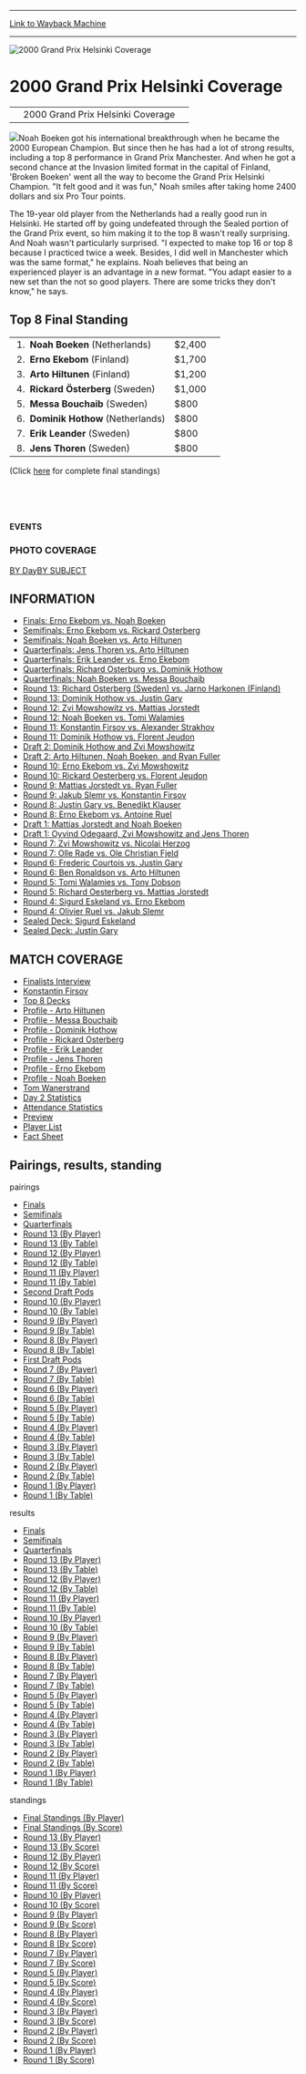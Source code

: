 
---
[Link to Wayback Machine](https://web.archive.org/web/20160228024636/http://magic.wizards.com/en/events/coverage/gphel00)

[_metadata_:description]:- "2000 Grand Prix Helsinki Coverage   "
[_metadata_:generator]:- "Drupal 7 (http://drupal.org)"
[_metadata_:node]:- "944471"
[_metadata_:source]:- "div-block-system-main"
[_metadata_:title]:- "2000 Grand Prix Helsinki Coverage"
[_metadata_:wayback_capture_timestamp]:- "2016-02-28 02:46:36"
[_metadata_:wayback_raw_url]:- "https://web.archive.org/web/20160228024636id_/http://magic.wizards.com/en/events/coverage/gphel00"
[_metadata_:wayback_url]:- "http://magic.wizards.com/en/events/coverage/gphel00"
---







![2000 Grand Prix Helsinki Coverage](https://media.magic.wizards.com/images/banner/large_1_4.jpg)





2000 Grand Prix Helsinki Coverage
=================================














|  |  |  |
| --- | --- | --- |
|  | 2000 Grand Prix Helsinki Coverage |  |

![](https://media.magic.wizards.com/image_legacy_migration/sideboard/images/GPHEL00/174.jpg)Noah Boeken got his international breakthrough when he became the 2000 European Champion. But since then he has had a lot of strong results, including a top 8 performance in Grand Prix Manchester. And when he got a second chance at the Invasion limited format in the capital of Finland, 'Broken Boeken' went all the way to become the Grand Prix Helsinki Champion. "It felt good and it was fun," Noah smiles after taking home 2400 dollars and six Pro Tour points.


The 19-year old player from the Netherlands had a really good run in Helsinki. He started off by going undefeated through the Sealed portion of the Grand Prix event, so him making it to the top 8 wasn't really surprising. And Noah wasn't particularly surprised. "I expected to make top 16 or top 8 because I practiced twice a week. Besides, I did well in Manchester which was the same format," he explains. Noah believes that being an experienced player is an advantage in a new format. "You adapt easier to a new set than the not so good players. There are some tricks they don't know," he says.



Top 8 Final Standing
--------------------




|  |  |  |
| --- | --- | --- |
|  1.  **Noah Boeken** (Netherlands) | $2,400 |
|  2.  **Erno Ekebom** (Finland) | $1,700 |
|  3.  **Arto Hiltunen** (Finland) | $1,200 |
|  4.  **Rickard Österberg** (Sweden) | $1,000 |
|  5.  **Messa Bouchaib** (Sweden) | $800 |
|  6.  **Dominik Hothow** (Netherlands) | $800 |
|  7.  **Erik Leander** (Sweden) | $800 |
|  8.  **Jens Thoren** (Sweden) | $800 |


(Click [here](/en/articles/archive/event-coverage/final-standings-score-2015-12-16-5) for complete final standings)


 


 








#### EVENTS


### PHOTO COVERAGE


[BY Day](/en/articles/archive/event-coverage/2000-grand-prix-helsinki-2015-12-16)[BY SUBJECT](/en/articles/archive/event-coverage/2000-grand-prix-helsinki-2015-12-16)









INFORMATION
-----------


* [Finals: Erno Ekebom vs. Noah Boeken](/en/articles/archive/event-coverage/finals-erno-ekebom-vs-noah-boeken-2015-12-16)
* [Semifinals: Erno Ekebom vs. Rickard Osterberg](/en/articles/archive/event-coverage/semifinal-feature-match-erno-ekebom-vs-rickard-osterberg-2015-12-16)
* [Semifinals: Noah Boeken vs. Arto Hiltunen](/en/articles/archive/event-coverage/semifinal-feature-match-noah-boeken-vs-arto-hiltunen-2015-12-16)
* [Quarterfinals: Jens Thoren vs. Arto Hiltunen](/en/articles/archive/event-coverage/quarterfinal-feature-match-jens-thoren-vs-arto-hiltunen-2015-12-16)
* [Quarterfinals: Erik Leander vs. Erno Ekebom](/en/articles/archive/event-coverage/quarterfinal-feature-match-erik-leander-vs-erno-ekebom-2015-12-16)
* [Quarterfinals: Richard Osterburg vs. Dominik Hothow](/en/articles/archive/event-coverage/quarterfinal-feature-match-richard-osterburg-vs-dominik-hothow-2015)
* [Quarterfinals: Noah Boeken vs. Messa Bouchaib](/en/articles/archive/event-coverage/quarterfinal-feature-match-noah-boeken-netherlands-vsb-messa)
* [Round 13: Richard Osterberg (Sweden) vs. Jarno Harkonen (Finland)](/en/articles/archive/event-coverage/round-13-feature-match-richard-osterberg-sweden-vs-jarno-harkonen)
* [Round 13: Dominik Hothow vs. Justin Gary](/en/articles/archive/event-coverage/round-13-feature-match-dominik-hothow-netherlands-vs-justin-gary-usa)
* [Round 12: Zvi Mowshowitz vs. Mattias Jorstedt](/en/articles/archive/event-coverage/round-12-feature-match-zvi-mowshowitz-usa-vs-mattias-jorstedt-sweden)
* [Round 12: Noah Boeken vs. Tomi Walamies](/en/articles/archive/event-coverage/round-12-feature-match-noah-boeken-holland-vs-tomi-walamies-finland)
* [Round 11: Konstantin Firsov vs. Alexander Strakhov](/en/articles/archive/event-coverage/round-11-feature-match-konstantin-firsov-russia-vs-alexander)
* [Round 11: Dominik Hothow vs. Florent Jeudon](/en/articles/archive/event-coverage/round-11-feature-match-dominik-hothow-germany-vs-florent-jeudon)
* [Draft 2: Dominik Hothow and Zvi Mowshowitz](/en/articles/archive/event-coverage/draft-2-dominik-hothow-germany-and-zvi-mowshowitz-usa-2015-12-16)
* [Draft 2: Arto Hiltunen, Noah Boeken, and Ryan Fuller](/en/articles/archive/event-coverage/draft-2-arto-hiltunen-noah-boeken-and-ryan-fuller-2015-12-16)
* [Round 10: Erno Ekebom vs. Zvi Mowshowitz](/en/articles/archive/event-coverage/round-10-feature-match-erno-ekebom-vs-zvi-mowshowitz-2015-12-16)
* [Round 10: Rickard Oesterberg vs. Florent Jeudon](/en/articles/archive/event-coverage/round-10-feature-match-rickard-oesterberg-sweden-vs-florent-jeudon)
* [Round 9: Mattias Jorstedt vs. Ryan Fuller](/en/articles/archive/event-coverage/round-9-feature-match-mattias-jorstedt-vs-ryan-fuller-2015-12-16)
* [Round 9: Jakub Slemr vs. Konstantin Firsov](/en/articles/archive/event-coverage/round-9-feature-match-jakub-slemr-czech-republic-vs-konstantin)
* [Round 8: Justin Gary vs. Benedikt Klauser](/en/articles/archive/event-coverage/round-8-feature-match-justin-gary-usa-vs-benedikt-klauser-germany)
* [Round 8: Erno Ekebom vs. Antoine Ruel](/en/articles/archive/event-coverage/round-8-feature-match-erno-ekebom-finland-vs-antoine-ruel-france)
* [Draft 1: Mattias Jorstedt and Noah Boeken](/en/articles/archive/event-coverage/draft-1-mattias-jorstedt-and-noah-boeken-2015-12-16)
* [Draft 1: Oyvind Odegaard, Zvi Mowshowitz and Jens Thoren](/en/articles/archive/event-coverage/draft-1-oyvind-odegaard-zvi-mowshowitz-and-jens-thoren-2015-12-16)
* [Round 7: Zvi Mowshowitz vs. Nicolai Herzog](/en/articles/archive/event-coverage/round-7-feature-match-zvi-mowshowitz-usa-vs-nicolai-herzog-norway)
* [Round 7: Olle Rade vs. Ole Christian Fjeld](/en/articles/archive/event-coverage/round-7-feature-match-olle-rade-sweden-vs-ole-christian-fjeld-norway)
* [Round 6: Frederic Courtois vs. Justin Gary](/en/articles/archive/event-coverage/round-6-feature-match-frederic-courtois-france-vs-justin-gary-usa)
* [Round 6: Ben Ronaldson vs. Arto Hiltunen](/en/articles/archive/event-coverage/round-6-feature-match-ben-ronaldson-uk-vs-arto-hiltunen-finland-2015)
* [Round 5: Tomi Walamies vs. Tony Dobson](/en/articles/archive/event-coverage/round-5-feature-match-tomi-walamies-finland-vs-tony-dobson-uk-2015)
* [Round 5: Richard Oesterberg vs. Mattias Jorstedt](/en/articles/archive/event-coverage/round-5-feature-match-richard-oesterberg-sweden-vs-mattias-jorstedt)
* [Round 4: Sigurd Eskeland vs. Erno Ekebom](/en/articles/archive/event-coverage/round-4-feature-match-sigurd-eskeland-norway-vs-erno-ekebom-finland)
* [Round 4: Olivier Ruel vs. Jakub Slemr](/en/articles/archive/event-coverage/round-4-feature-match-olivier-ruel-france-vs-jakub-slemr-czech)
* [Sealed Deck: Sigurd Eskeland](/en/articles/archive/event-coverage/sealed-deck-sigurd-eskeland-2015-12-16)
* [Sealed Deck: Justin Gary](/en/articles/archive/event-coverage/sealed-deck-justin-gary-2015-12-16)


MATCH COVERAGE
--------------


* [Finalists Interview](/en/articles/archive/event-coverage/finalists-interview-2015-12-16)
* [Konstantin Firsov](/en/articles/archive/event-coverage/top-8-profile-konstantin-firsov-2015-12-16)
* [Top 8 Decks](/en/articles/archive/event-coverage/grand-prix-helsinki-top-8-decks-2015-12-16)
* [Profile - Arto Hiltunen](/en/articles/archive/event-coverage/top-8-profile-arto-hiltunen-2015-12-16)
* [Profile - Messa Bouchaib](/en/articles/archive/event-coverage/top-8-profile-messa-bouchaib-2015-12-16)
* [Profile - Dominik Hothow](/en/articles/archive/event-coverage/top-8-profile-dominik-hothow-2015-12-16)
* [Profile - Rickard Osterberg](/en/articles/archive/event-coverage/top-8-profile-rickard-osterberg-2015-12-16)
* [Profile - Erik Leander](/en/articles/archive/event-coverage/top-8-profile-erik-leander-2015-12-16)
* [Profile - Jens Thoren](/en/articles/archive/event-coverage/top-8-profile-jens-thoren-2015-12-16)
* [Profile - Erno Ekebom](/en/articles/archive/event-coverage/top-8-profile-erno-ekebom-2015-12-16)
* [Profile - Noah Boeken](/en/articles/archive/event-coverage/top-8-profile-noah-boeken-2015-12-16)
* [Tom Wanerstrand](/en/articles/archive/event-coverage/artist-interview-tom-wanerstrand-2015-12-16)
* [Day 2 Statistics](/en/articles/archive/event-coverage/day-2-statistics-2015-12-16)
* [Attendance Statistics](/en/articles/archive/event-coverage/2000-grand-prix-helsinki-attendance-statistics-2015-12-16)
* [Preview](/en/articles/archive/event-coverage/welcome-2000-grand-prix-helsinki-2015-12-16)
* [Player List](/en/articles/archive/event-coverage/2000-grand-prix-helsinki-player-list-2015-12-16)
* [Fact Sheet](/en/articles/archive/event-coverage/2000-grand-prix-helsinki-fact-sheet-2015-12-16)


Pairings, results, standing
---------------------------



pairings


* [Finals](/en/articles/archive/event-coverage/finals-pairing-2015-12-16-4)
* [Semifinals](/en/articles/archive/event-coverage/semifinal-pairings-2015-12-16-4)
* [Quarterfinals](/en/articles/archive/event-coverage/quarterfinal-pairings-2015-12-16-4)
* [Round 13 (By Player)](/en/articles/archive/event-coverage/round-13-pairings-player-2015-12-16-5)
* [Round 13 (By Table)](/en/articles/archive/event-coverage/round-13-pairings-table-2015-12-16-5)
* [Round 12 (By Player)](/en/articles/archive/event-coverage/round-12-pairings-player-2015-12-16-5)
* [Round 12 (By Table)](/en/articles/archive/event-coverage/round-12-pairings-table-2015-12-16-5)
* [Round 11 (By Player)](/en/articles/archive/event-coverage/round-11-pairings-player-2015-12-16-5)
* [Round 11 (By Table)](/en/articles/archive/event-coverage/round-11-pairings-table-2015-12-16-5)
* [Second Draft Pods](/en/articles/archive/event-coverage/second-draft-pods-2015-12-16)
* [Round 10 (By Player)](/en/articles/archive/event-coverage/round-10-pairings-player-2015-12-16-5)
* [Round 10 (By Table)](/en/articles/archive/event-coverage/round-10-pairings-table-2015-12-16-4)
* [Round 9 (By Player)](/en/articles/archive/event-coverage/round-9-pairings-player-2015-12-16-5)
* [Round 9 (By Table)](/en/articles/archive/event-coverage/round-9-pairings-table-2015-12-16-5)
* [Round 8 (By Player)](/en/articles/archive/event-coverage/round-8-pairings-player-2015-12-16-4)
* [Round 8 (By Table)](/en/articles/archive/event-coverage/round-8-pairings-table-2015-12-16-4)
* [First Draft Pods](/en/articles/archive/event-coverage/first-draft-pods-2015-12-16)
* [Round 7 (By Player)](/en/articles/archive/event-coverage/round-7-pairings-player-2015-12-16-4)
* [Round 7 (By Table)](/en/articles/archive/event-coverage/round-7-pairings-table-2015-12-16-5)
* [Round 6 (By Player)](/en/articles/archive/event-coverage/round-6-pairings-player-2015-12-16-5)
* [Round 6 (By Table)](/en/articles/archive/event-coverage/round-6-pairings-table-2015-12-16-5)
* [Round 5 (By Player)](/en/articles/archive/event-coverage/round-5-pairings-player-2015-12-16-5)
* [Round 5 (By Table)](/en/articles/archive/event-coverage/round-5-pairings-table-2015-12-16-5)
* [Round 4 (By Player)](/en/articles/archive/event-coverage/round-4-pairings-player-2015-12-16-5)
* [Round 4 (By Table)](/en/articles/archive/event-coverage/round-4-pairings-table-2015-12-16-5)
* [Round 3 (By Player)](/en/articles/archive/event-coverage/round-3-pairings-player-2015-12-16-5)
* [Round 3 (By Table)](/en/articles/archive/event-coverage/round-3-pairings-table-2015-12-16-5)
* [Round 2 (By Player)](/en/articles/archive/event-coverage/round-2-pairings-player-2015-12-16-5)
* [Round 2 (By Table)](/en/articles/archive/event-coverage/round-2-pairings-table-2015-12-16-5)
* [Round 1 (By Player)](/en/articles/archive/event-coverage/round-1-pairings-player-2015-12-16-5)
* [Round 1 (By Table)](/en/articles/archive/event-coverage/round-1-pairings-table-2015-12-16-5)


results


* [Finals](/en/articles/archive/event-coverage/finals-result-2015-12-16-4)
* [Semifinals](/en/articles/archive/event-coverage/semifinal-results-2015-12-16-4)
* [Quarterfinals](/en/articles/archive/event-coverage/quarterfinal-results-2015-12-16-4)
* [Round 13 (By Player)](/en/articles/archive/event-coverage/round-13-results-player-2015-12-16-5)
* [Round 13 (By Table)](/en/articles/archive/event-coverage/round-13-results-table-2015-12-16-5)
* [Round 12 (By Player)](/en/articles/archive/event-coverage/round-12-results-player-2015-12-16-5)
* [Round 12 (By Table)](/en/articles/archive/event-coverage/round-12-results-table-2015-12-16-5)
* [Round 11 (By Player)](/en/articles/archive/event-coverage/round-11-results-player-2015-12-16-5)
* [Round 11 (By Table)](/en/articles/archive/event-coverage/round-11-results-table-2015-12-16-5)
* [Round 10 (By Player)](/en/articles/archive/event-coverage/round-10-results-player-2015-12-16-5)
* [Round 10 (By Table)](/en/articles/archive/event-coverage/round-10-results-table-2015-12-16-4)
* [Round 9 (By Player)](/en/articles/archive/event-coverage/round-9-results-player-2015-12-16-5)
* [Round 9 (By Table)](/en/articles/archive/event-coverage/round-9-results-table-2015-12-16-5)
* [Round 8 (By Player)](/en/articles/archive/event-coverage/round-8-results-player-2015-12-16-5)
* [Round 8 (By Table)](/en/articles/archive/event-coverage/round-8-results-table-2015-12-16-5)
* [Round 7 (By Player)](/en/articles/archive/event-coverage/round-7-results-player-2015-12-16-5)
* [Round 7 (By Table)](/en/articles/archive/event-coverage/round-7-results-table-2015-12-16-5)
* [Round 5 (By Player)](/en/articles/archive/event-coverage/round-5-results-player-2015-12-16-5)
* [Round 5 (By Table)](/en/articles/archive/event-coverage/round-5-results-table-2015-12-16-5)
* [Round 4 (By Player)](/en/articles/archive/event-coverage/round-4-results-player-2015-12-16-5)
* [Round 4 (By Table)](/en/articles/archive/event-coverage/round-4-results-table-2015-12-16-5)
* [Round 3 (By Player)](/en/articles/archive/event-coverage/round-3-results-player-2015-12-16-5)
* [Round 3 (By Table)](/en/articles/archive/event-coverage/round-3-results-table-2015-12-16-5)
* [Round 2 (By Player)](/en/articles/archive/event-coverage/round-2-results-player-2015-12-16-5)
* [Round 2 (By Table)](/en/articles/archive/event-coverage/round-2-results-table-2015-12-16-5)
* [Round 1 (By Player)](/en/articles/archive/event-coverage/round-1-results-player-2015-12-16-4)
* [Round 1 (By Table)](/en/articles/archive/event-coverage/round-1-results-table-2015-12-16-5)


standings


* [Final Standings (By Player)](/en/articles/archive/event-coverage/final-standings-player-2015-12-16-4)
* [Final Standings (By Score)](/en/articles/archive/event-coverage/final-standings-score-2015-12-16-5)
* [Round 13 (By Player)](/en/articles/archive/event-coverage/round-13-standings-player-2015-12-16-5)
* [Round 13 (By Score)](/en/articles/archive/event-coverage/round-13-standings-score-2015-12-16-5)
* [Round 12 (By Player)](/en/articles/archive/event-coverage/round-12-standings-player-2015-12-16-5)
* [Round 12 (By Score)](/en/articles/archive/event-coverage/round-12-standings-score-2015-12-16-5)
* [Round 11 (By Player)](/en/articles/archive/event-coverage/round-11-standings-player-2015-12-16-5)
* [Round 11 (By Score)](/en/articles/archive/event-coverage/round-11-standings-score-2015-12-16-5)
* [Round 10 (By Player)](/en/articles/archive/event-coverage/round-10-standings-player-2015-12-16-5)
* [Round 10 (By Score)](/en/articles/archive/event-coverage/round-10-standings-score-2015-12-16-5)
* [Round 9 (By Player)](/en/articles/archive/event-coverage/round-9-standings-player-2015-12-16-5)
* [Round 9 (By Score)](/en/articles/archive/event-coverage/round-9-standings-score-2015-12-16-5)
* [Round 8 (By Player)](/en/articles/archive/event-coverage/round-8-standings-player-2015-12-16-5)
* [Round 8 (By Score)](/en/articles/archive/event-coverage/round-8-standings-score-2015-12-16-5)
* [Round 7 (By Player)](/en/articles/archive/event-coverage/round-7-standings-player-2015-12-16-5)
* [Round 7 (By Score)](/en/articles/archive/event-coverage/round-7-standings-score-2015-12-16-5)
* [Round 5 (By Player)](/en/articles/archive/event-coverage/round-5-standings-player-2015-12-16-5)
* [Round 5 (By Score)](/en/articles/archive/event-coverage/round-5-standings-score-2015-12-16-5)
* [Round 4 (By Player)](/en/articles/archive/event-coverage/round-4-standings-player-2015-12-16-5)
* [Round 4 (By Score)](/en/articles/archive/event-coverage/round-4-standings-score-2015-12-16-5)
* [Round 3 (By Player)](/en/articles/archive/event-coverage/round-3-standings-player-2015-12-16-5)
* [Round 3 (By Score)](/en/articles/archive/event-coverage/round-3-standings-score-2015-12-16-5)
* [Round 2 (By Player)](/en/articles/archive/event-coverage/round-2-standings-player-2015-12-16-5)
* [Round 2 (By Score)](/en/articles/archive/event-coverage/round-2-standings-score-2015-12-16-5)
* [Round 1 (By Player)](/en/articles/archive/event-coverage/round-1-standings-player-2015-12-16-5)
* [Round 1 (By Score)](/en/articles/archive/event-coverage/round-1-standings-score-2015-12-16-5)



 

